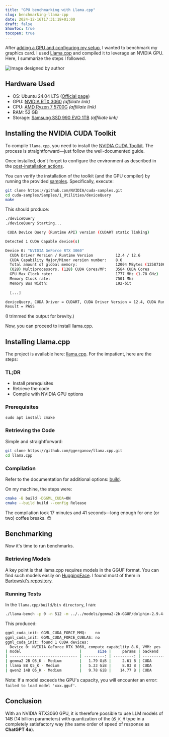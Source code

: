 ```yaml
---
title: "GPU benchmarking with Llama.cpp"
slug: benchmarking-llama-cpp
date: 2024-12-16T17:31:18+01:00
draft: false
ShowToc: true
tocopen: true
---
```


After [adding a GPU and configuring my setup](https://www.bittenbypython.com/en/posts/install_ollama_openwebui_ubuntu_nvidia/), I wanted to benchmark my graphics card. I used [Llama.cpp](https://github.com/ggerganov/llama.cpp) and compiled it to leverage an NVIDIA GPU. Here, I summarize the steps I followed.

![Image designed by author](/img/gpu_benchmarking.png)

## Hardware Used

- OS: Ubuntu 24.04 LTS ([Official page](https://ubuntu.com/download/desktop))
- GPU: [NVIDIA RTX 3060](https://amzn.to/3OVHDvb) *(affiliate link)*
- CPU: [AMD Ryzen 7 5700G](https://amzn.to/3ZWVOGD) *(affiliate link)*
- RAM: 52 GB
- Storage: [Samsung SSD 990 EVO 1TB](https://amzn.to/4gF9b3Q) *(affiliate link)*

## Installing the NVIDIA CUDA Toolkit

To compile `llama.cpp`, you need to install the [NVIDIA CUDA Toolkit](https://docs.nvidia.com/cuda/cuda-installation-guide-linux/index.html#download-the-nvidia-cuda-toolkit). The process is straightforward—just follow the well-documented guide.

Once installed, don't forget to configure the environment as described in the [post-installation actions](https://docs.nvidia.com/cuda/cuda-installation-guide-linux/index.html#post-installation-actions).

You can verify the installation of the toolkit (and the GPU compiler) by running the provided [samples](https://docs.nvidia.com/cuda/cuda-installation-guide-linux/index.html#install-writable-samples). Specifically, execute:

```sh
git clone https://github.com/NVIDIA/cuda-samples.git  
cd cuda-samples/Samples/1_Utilities/deviceQuery
make
```
This should produce:

```sh
./deviceQuery                                                                                                                                                       
./deviceQuery Starting...

 CUDA Device Query (Runtime API) version (CUDART static linking)

Detected 1 CUDA Capable device(s)

Device 0: "NVIDIA GeForce RTX 3060"
  CUDA Driver Version / Runtime Version          12.4 / 12.6
  CUDA Capability Major/Minor version number:    8.6
  Total amount of global memory:                 12004 MBytes (12587106304 bytes)
  (028) Multiprocessors, (128) CUDA Cores/MP:    3584 CUDA Cores
  GPU Max Clock rate:                            1777 MHz (1.78 GHz)
  Memory Clock rate:                             7501 Mhz
  Memory Bus Width:                              192-bit
  
  [...]

deviceQuery, CUDA Driver = CUDART, CUDA Driver Version = 12.4, CUDA Runtime Version = 12.6, NumDevs = 1
Result = PASS
```

(I trimmed the output for brevity.)

Now, you can proceed to install llama.cpp.

## Installing Llama.cpp

The project is available here: [llama.cpp](https://github.com/ggerganov/llama.cpp). For the impatient, here are the steps:

### TL;DR

- Install prerequisites
- Retrieve the code
- Compile with NVIDIA GPU options

### Prerequisites

```sh
⁠sudo apt install cmake
```

### Retrieving the Code

Simple and straightforward:

```sh
git clone https://github.com/ggerganov/llama.cpp.git
cd llama.cpp
```

### Compilation

Refer to the documentation for additional options: [build](https://github.com/ggerganov/llama.cpp/blob/master/docs/build.md).

On my machine, the steps were:

```sh
cmake -B build -DGGML_CUDA=ON
cmake --build build --config Release
```

The compilation took 17 minutes and 41 seconds—long enough for one (or two) coffee breaks. 😊

## Benchmarking

Now it's time to run benchmarks.

### Retrieving Models

A key point is that llama.cpp requires models in the GGUF format. You can find such models easily on [HuggingFace](https://huggingface.co/models?sort=downloads&search=gguf). I found most of them in [Bartowski's repository](https://huggingface.co/bartowski/Meta-Llama-3.1-8B-Instruct-GGUF/tree/main).

### Running Tests

In the `llama.cpp/build/bin directory`, I ran:

```sh
./llama-bench -p 0 -n 512 -m ../../models/gemma2-2b-GGUF/dolphin-2.9.4-gemma2-2b-Q5_K_M.gguf -m ../../models/Meta-Llama-3.1-8B-Instruct/Meta-Llama-3.1-8B-Instruct-Q5_K_M.gguf -m ../../models/Qwen2.5-Coder-14B-Instruct-GGUF/Qwen2.5-14B-Instruct-Q5_K_M.gguf
```

This produced:

```sh
ggml_cuda_init: GGML_CUDA_FORCE_MMQ:    no
ggml_cuda_init: GGML_CUDA_FORCE_CUBLAS: no
ggml_cuda_init: found 1 CUDA devices:
  Device 0: NVIDIA GeForce RTX 3060, compute capability 8.6, VMM: yes
| model                          |       size |     params | backend    | ngl |          test |                  t/s |
| ------------------------------ | ---------: | ---------: | ---------- | --: | ------------: | -------------------: |
| gemma2 2B Q5_K - Medium        |   1.79 GiB |     2.61 B | CUDA       |  99 |         tg512 |        119.00 ± 0.72 |
| llama 8B Q5_K - Medium         |   5.33 GiB |     8.03 B | CUDA       |  99 |         tg512 |         53.01 ± 0.06 |
| qwen2 14B Q5_K - Medium        |   9.78 GiB |    14.77 B | CUDA       |  99 |         tg512 |         28.88 ± 0.03 |
```

Note: If a model exceeds the GPU's capacity, you will encounter an error: `failed to load model 'xxx.gguf'`.

## Conclusion

With an NVIDIA RTX3060 GPU, it is therefore possible to use LLM models of 14B (14 billion parameters) with quantization of the `Q5_K_M` type in a completely satisfactory way (the same order of speed of response as **ChatGPT 4o**).